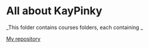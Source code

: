 # All about KayPinky

_This folder contains courses folders, each containing _

[My repository](https://github.com/kakradetome/Kay-s-3-Week-Dae-Projects)
